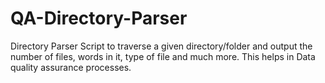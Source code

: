 # QA-Directory-Parser

Directory Parser Script to traverse a given directory/folder and output the number of files, words in it, type of file and much more. This helps in Data quality assurance processes. 
